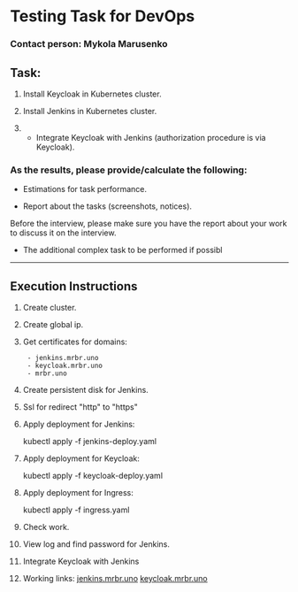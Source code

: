 # Testing Task for DevOps

### Contact person: Mykola Marusenko

## Task:

1. Install Keycloak in Kubernetes cluster.

2. Install Jenkins in Kubernetes cluster.

3. * Integrate Keycloak with Jenkins (authorization procedure is via Keycloak).

### As the results, please provide/calculate the following:

- Estimations for task performance.

- Report about the tasks (screenshots, notices).

Before the interview, please make sure you have the report about your work to discuss it on the interview.

* The additional complex task to be performed if possibl

***

## Execution Instructions

1. Create cluster. 

2. Create global ip.

3. Get certificates for domains:

        - jenkins.mrbr.uno
        - keycloak.mrbr.uno
        - mrbr.uno

4. Create persistent disk for Jenkins.

5. Ssl for redirect "http" to "https"

6. Apply deployment for Jenkins:

    kubectl apply -f jenkins-deploy.yaml

7. Apply deployment for Keycloak:

    kubectl apply -f keycloak-deploy.yaml

8. Apply deployment for Ingress:

    kubectl apply -f ingress.yaml

9. Check work.

10. View log and find password for Jenkins.

11. Integrate Keycloak with Jenkins

12. Working links:
[jenkins.mrbr.uno](jenkins.mrbr.uno)
[keycloak.mrbr.uno](jenkins.mrbr.uno)
